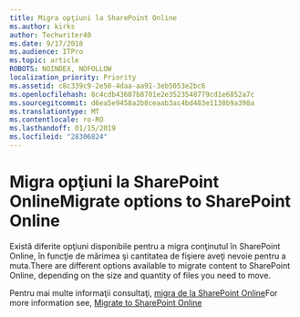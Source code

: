 ```yaml
---
title: Migra opţiuni la SharePoint Online
ms.author: kirks
author: Techwriter40
ms.date: 9/17/2018
ms.audience: ITPro
ms.topic: article
ROBOTS: NOINDEX, NOFOLLOW
localization_priority: Priority
ms.assetid: c8c339c9-2e50-4daa-aa91-3eb5053e2bc6
ms.openlocfilehash: 8c4cdb43607b8701e2e3523548779cd1e6852a7c
ms.sourcegitcommit: d6ea5e9458a2b8ceaab3ac4bd483e1130b9a398a
ms.translationtype: MT
ms.contentlocale: ro-RO
ms.lasthandoff: 01/15/2019
ms.locfileid: "28306824"
---
```

# <a name="migrate-options-to-sharepoint-online"></a><span data-ttu-id="f0286-102">Migra opţiuni la SharePoint Online</span><span class="sxs-lookup"><span data-stu-id="f0286-102">Migrate options to SharePoint Online</span></span>

<span data-ttu-id="f0286-103">Există diferite opţiuni disponibile pentru a migra conţinutul în SharePoint Online, în funcţie de mărimea şi cantitatea de fişiere aveţi nevoie pentru a muta.</span><span class="sxs-lookup"><span data-stu-id="f0286-103">There are different options available to migrate content to SharePoint Online, depending on the size and quantity of files you need to move.</span></span>
  
<span data-ttu-id="f0286-104">Pentru mai multe informaţii consultaţi, [migra de la SharePoint Online](https://go.microsoft.com/fwlink/?linkid-2022029)</span><span class="sxs-lookup"><span data-stu-id="f0286-104">For more information see, [Migrate to SharePoint Online](https://go.microsoft.com/fwlink/?linkid-2022029)</span></span>
  

